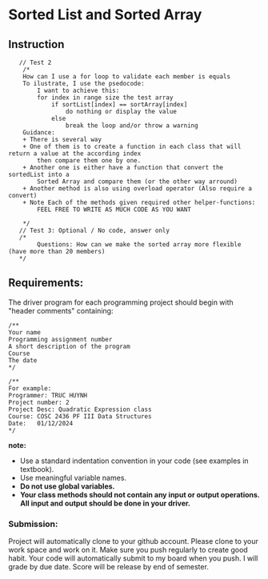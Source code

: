 # Sorted List and Sorted Array

## Instruction

```cplus
   // Test 2
    /*
    How can I use a for loop to validate each member is equals
    To ilustrate, I use the psedocode:
        I want to achieve this:
        for index in range size the test array
            if sortList[index] == sortArray[index]
                do nothing or display the value
            else
                break the loop and/or throw a warning 
    Guidance:
    + There is several way
    + One of them is to create a function in each class that will return a value at the according index 
        then compare them one by one.
    + Another one is either have a function that convert the sortedList into a 
        Sorted Array and compare them (or the other way arround) 
    + Another method is also using overload operator (Also require a convert) 
    + Note Each of the methods given required other helper-functions: 
        FEEL FREE TO WRITE AS MUCH CODE AS YOU WANT

    */
   // Test 3: Optional / No code, answer only
   /*
        Questions: How can we make the sorted array more flexible (have more than 20 members)
   */
```
## Requirements:
The driver program for each programming project should begin with "header comments" containing:
```cplus
/**
Your name
Programming assignment number
A short description of the program
Course
The date
*/

/**
For example:
Programmer: TRUC HUYNH
Project number: 2
Project Desc: Quadratic Expression class
Course: COSC 2436 PF III Data Structures
Date:   01/12/2024
*/
```
**note:**
- Use a standard indentation convention in your code (see examples in textbook).
- Use meaningful variable names.
- **Do not use global variables.**
- **Your class methods should not contain any input or output operations. All input and output should be done in your driver.**

### Submission:
Project will automatically clone to your github account. Please clone to your work space and work on it. Make sure you push regularly to create good habit. Your code will automatically submit to my board when you push. I will grade by due date. Score will be release by end of semester.
